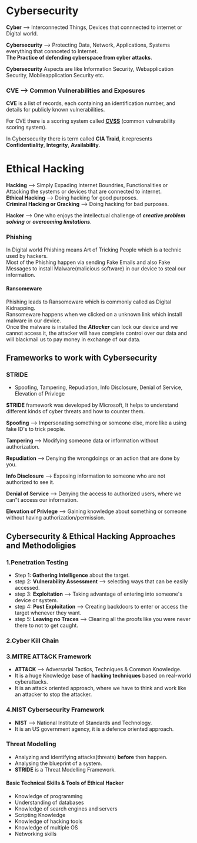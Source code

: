 # Cybersecurity

 **Cyber** --> Interconnected Things, Devices that connnected to internet or Digital world.
 
**Cybersecurity** --> Protecting Data, Network, Applications, Systems everything that connceted to Internet.</br>
**The Practice of defending cyberspace from cyber attacks**.

**Cybersecurity** Aspects are like Information Security, Webapplication Security, Mobileapplication Security etc.

### CVE --> Common Vulnerabilities and Exposures
**CVE** is a list of records, each containing an identification number, and details for publicly known vulnerabilities.

For CVE there is a scoring system called **[CVSS](https://www.cvedetails.com/)** (common vulnerability scoring system).

In Cybersecurity there is term called **CIA Traid**, it represents **Confidentiality**, **Integrity**, **Availability**.

# Ethical Hacking

**Hacking** --> Simply Expading Internet Boundries, Functionalities or Attacking the systems or devices that are connected to internet.\
**Ethical Hacking** --> Doing hacking for good purposes.\
**Criminal Hacking or Cracking** --> Doing hacking for bad purposes.

**Hacker** --> One who enjoys the intellectual challenge of ***creative problem solving*** or ***overcoming limitations***.

### Phishing
In Digital world Phishing means Art of Tricking People which is a technic used by hackers.\
Most of the Phishing happen via sending Fake Emails and also Fake Messages to install Malware(malicious software) in our device to steal our information.

#### Ransomeware
Phishing leads to Ransomeware which is commonly called as Digital Kidnapping.\
Ransomeware happens when we clicked on a unknown link which install malware in our device.\
Once the malware is installed the ***Attacker*** can lock our device and we cannot access it, the attacker will have complete control over our data and will blackmail us to pay money in exchange of our data.

## Frameworks to work with Cybersecurity

### STRIDE
- Spoofing, Tampering, Repudiation, Info Disclosure, Denial of Service, Elevation of Privlege

**STRIDE** framework was developed by Microsoft, It helps to understand different kinds of cyber threats and how to counter them.

**Spoofing** --> Impersonating something or someone else, more like a using fake ID's to trick people.

**Tampering** --> Modifying someone data or information without authorization.

**Repudiation** --> Denying the wrongdoings or an action that are done by you.

**Info Disclosure** --> Exposing information to someone who are not authorized to see it.

**Denial of Service** --> Denying the access to authorized users, where we can"t access our information.

**Elevation of Privlege** --> Gaining knowledge about something or someone without having authorization/permission.

## Cybersecurity & Ethical Hacking Approaches and Methodoligies
### 1.Penetration Testing
- Step 1: **Gathering Intelligence** about the target.
- step 2: **Vulnerability Assessment** --> selecting ways that can be easily accessed.
- step 3: **Exploitation** --> Taking advantage of entering into someone's device or system.
- step 4: **Post Exploitation** --> Creating backdoors to enter or access the target whenever they want.
- step 5: **Leaving no Traces** --> Clearing all the proofs like you were never there to not to get caught.

### 2.Cyber Kill Chain
### 3.MITRE ATT&CK Framework
- **ATT&CK** --> Adversarial Tactics, Techniques & Common Knowledge. 
- It is a huge Knowledge base of **hacking techniques** based on real-world cyberattacks.
- It is an attack oriented approach, where we have to think and work like an attacker to stop the attacker.
### 4.NIST Cybersecurity Framework
- **NIST** --> National Institute of Standards and Technology.
- It is an US government agency, it is a defence oriented approach.
### Threat Modelling
- Analyzing and identifying attacks(threats) **before** then happen.
- Analysing the blueprint of a system.
- **STRIDE** is a Threat Modelling Framework.
#### Basic Technical Skills & Tools of Ethical Hacker
- Knowledge of programming
- Understanding of databases
- Knowledge of search engines and servers
- Scripting Knowledge
- Knowledge of hacking tools
- Knowledge of multiple OS
- Networking skills

